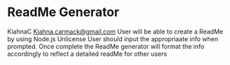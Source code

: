 # ReadMe Generator
  KiahnaC
  Kiahna.carmack@gmail.com
  User will be able to create a ReadMe by using Node.js
  Unlicense
  User should input the appropriaate info when prompted. Once complete the ReadMe generator will format the info accordingly to reflect a detailed readMe for other users
  
